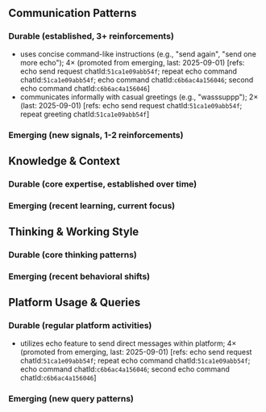 ## Communication Patterns
### Durable (established, 3+ reinforcements)
- uses concise command-like instructions (e.g., "send again", "send one more echo"); 4× (promoted from emerging, last: 2025-09-01) [refs: echo send request chatId:`51ca1e09abb54f`; repeat echo command chatId:`51ca1e09abb54f`; echo command chatId:`c6b6ac4a156046`; second echo command chatId:`c6b6ac4a156046`]
- communicates informally with casual greetings (e.g., "wasssuppp"); 2× (last: 2025-09-01) [refs: echo send request chatId:`51ca1e09abb54f`; repeat greeting chatId:`51ca1e09abb54f`]

### Emerging (new signals, 1-2 reinforcements)

## Knowledge & Context
### Durable (core expertise, established over time)

### Emerging (recent learning, current focus)

## Thinking & Working Style
### Durable (core thinking patterns)

### Emerging (recent behavioral shifts)

## Platform Usage & Queries
### Durable (regular platform activities)
- utilizes echo feature to send direct messages within platform; 4× (promoted from emerging, last: 2025-09-01) [refs: echo send request chatId:`51ca1e09abb54f`; repeat echo command chatId:`51ca1e09abb54f`; echo command chatId:`c6b6ac4a156046`; second echo command chatId:`c6b6ac4a156046`]

### Emerging (new query patterns)

